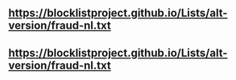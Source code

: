 ## https://blocklistproject.github.io/Lists/alt-version/fraud-nl.txt
## https://blocklistproject.github.io/Lists/alt-version/fraud-nl.txt
